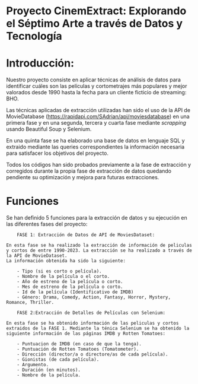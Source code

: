 # Proyecto CinemExtract: Explorando el Séptimo Arte a través de Datos y Tecnología

# Introducción: 

Nuestro proyecto consiste en aplicar técnicas de análisis de datos para identificar cuáles son las películas y cortometrajes más populares y mejor valorados desde 1990 hasta la fecha para un cliente ficticio de streaming: BHO. 

Las técnicas aplicadas de extracción utilizadas han sido el uso de la API de MovieDatabase (https://rapidapi.com/SAdrian/api/moviesdatabase) en una primera fase y en una segunda, tercera y cuarta fase mediante *scrapping* usando Beautiful Soup y Selenium. 

En una quinta fase se ha elaborado una base de datos en lenguaje SQL y extraido mediante las queries correspondientes la información necesaria para satisfacer los objetivos del proyecto. 

Todos los códigos han sido probados previamente a la fase de extracción y corregidos durante la propia fase de extracción de datos quedando pendiente su optimización y mejora para futuras extracciones. 


# Funciones

Se han definido 5 funciones para la extracción de datos y su ejecución en las diferentes fases del proyecto: 

        FASE 1: Extracción de Datos de API de MoviesDataset: 

    En esta fase se ha realizado la extracción de información de peliculas y cortos de entre 1990-2023. La extracción se ha realizado a través de la API de MovieDataset. 
    La información obtenida ha sido la siguiente:
     
        - Tipo (si es corto o película).
        - Nombre de la película o el corto.
        - Año de estreno de la película o corto.
        - Mes de estreno de la película o corto.
        - Id de la película (Identificativo de IMDB)
        - Género: Drama, Comedy, Action, Fantasy, Horror, Mystery, Romance, Thriller.

        FASE 2:Extracción de Detalles de Películas con Selenium: 

    En esta fase se ha obtenido información de las peliculas y cortos extraidos de la FASE 1. Mediante la ténica Selenium se ha obtenido la siguiente información de las páginas IMDB y Rotten Tomatoes: 

        - Puntuacion de IMDB (en caso de que la tenga).
        - Puntuación de Rotten Tomatoes (Tomatometer).
        - Dirección (director/a o directore/as de cada película).
        - Gionistas (de cada película).
        - Argumento.
        - Duración (en minutos).
        - Nombre de la película.